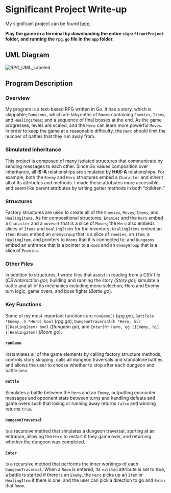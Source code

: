 # Significant Project Write-up
My signifcant project can be found [here](https://github.com/danielleWilliams4dx/Go-CS330/tree/main/significantProject).

**Play the game in a terminal by downloading the entire ```significantProject``` folder, and running the ```rpg.go``` file in the ```app``` folder.**

## UML Diagram
![RPG_UML_Labeled](https://github.com/user-attachments/assets/25237cc2-f608-43b6-a683-b99f751168d7)

## Program Description

### Overview

My program is a text-based RPG written in Go. It has a story, which is skippable; ```Dungeons```, which are labyrinths of ```Rooms``` containing ```Enemies```, ```Items```, and ```HealingItems```; and a sequence of final bosses at the end. As the game progresses, levels are scaled, and the ```Hero``` can learn more powerful ```Moves```. In order to keep the game at a reasonable difficulty, the ```Hero``` should limit the number of battles that they run away from.

### Simulated Inheritance

This project is composed of many isolated structures that communicate by sending messages to each other. Since Go values composition over inheritance, all **IS-A** relationships are simulated by **HAS-A** relationships. For example, both the ```Enemy``` and ```Hero``` structures embed a ```Character``` and inherit all of its attributes and methods. I made these attributes more accessible and seem like parent attributes by writing getter methods in both “children.”

### Structures

Factory structures are used to create all of the ```Enemies```, ```Moves```, ```Items```, and ```HealingItems```. As for compositional structures, ```Enemies``` and the ```Hero``` embed a ```Character``` and a ```moveset``` that is a slice of ```Moves```; the ```Hero``` also embeds slices of ```Items``` and ```HealingItems``` for the inventory; ```HealingItems``` embed an ```Item```; ```Rooms``` embed an ```enemyGroup``` that is a slice of ```Enemies```, an ```Item```, a ```HealingItem```, and pointers to ```Rooms``` that it is connected to; and ```Dungeons``` embed an entrance that is a pointer to a ```Room``` and an ```enemyGroup``` that is a slice of ```Enemies```.

### Other Files

In addition to structures, I wrote files that assist in reading from a CSV file (_CSVInteraction.go_); building and running the story (_Story.go_); simulate a battle and all of its mechanics including menu selection, Hero and Enemy turn logic, game overs, and boss fights (_Battle.go_).

### Key Functions

Some of my most important functions are ```runGame()``` (_rpg.go_), ```Battle(e *Enemy, h *Hero) bool``` (_rpg.go_), ```DungeonTraversal(h *Hero, hil []HealingItem) bool``` (_Dungeon.go_), and ```Enter(h* Hero, eg []Enemy, hil []HealingItem)``` (_Room.go_). 

#### ```runGame``` 
Instantiates all of the game elements by calling factory structure methods, controls story skipping, calls all dungeon traversals and standalone battles, and allows the user to choose whether to stop after each dungeon and battle loss. 

#### ```Battle```
Simulates a battle between the ```Hero``` and an ```Enemy```, outputting encounter messages and opponent stats between turns and handling defeats and game overs such that losing or running away returns ```false``` and winning returns ```true```. 

#### ```DungeonTraversal```
Is a recursive method that simulates a dungeon traversal, starting at an entrance, allowing the ```Hero``` to restart if they game over, and returning whether the dungeon was completed. 

#### ```Enter```
Is a recursive method that performs the inner workings of each ```DungeonTraversal```. When a ```Room``` is entered, its ```visited``` attribute is set to true, a battle is started if there is an ```Enemy```, the ```Hero``` picks up an ```Item``` or ```HealingItem``` if there is one, and the user can pick a direction to go and ```Enter``` that ```Room```.
